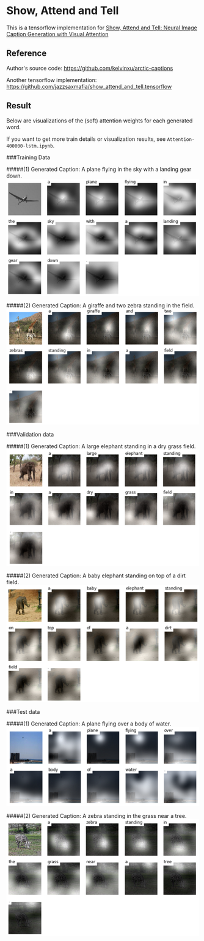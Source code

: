 # Show, Attend and Tell 
This is a tensorflow implementation for [Show, Attend and Tell: Neural Image Caption Generation with Visual Attention](http://arxiv.org/abs/1502.03044)

## Reference
Author's source code: https://github.com/kelvinxu/arctic-captions

Another tensorflow implementation: https://github.com/jazzsaxmafia/show_attend_and_tell.tensorflow


## Result
Below are visualizations of the (soft) attention weights for each generated word.

If you want to get more train details or visualization results, see `Attention-400000-lstm.ipynb`. 

###Training Data

#####(1) Generated Caption: A plane flying in the sky with a landing gear down.
![alt text](jpg/train2.jpg "train image")

#####(2) Generated Caption: A giraffe and two zebra standing in the field.
![alt text](jpg/train.jpg "train image")

###Validation data

#####(1) Generated Caption: A large elephant standing in a dry grass field.
![alt text](jpg/val.jpg "val image")

#####(2) Generated Caption: A baby elephant standing on top of a dirt field.
![alt text](jpg/val2.jpg "val image")

###Test data

#####(1) Generated Caption: A plane flying over a body of water.
![alt text](jpg/test.jpg "test image")

#####(2) Generated Caption: A zebra standing in the grass near a tree.
![alt text](jpg/test2.jpg "test image")
